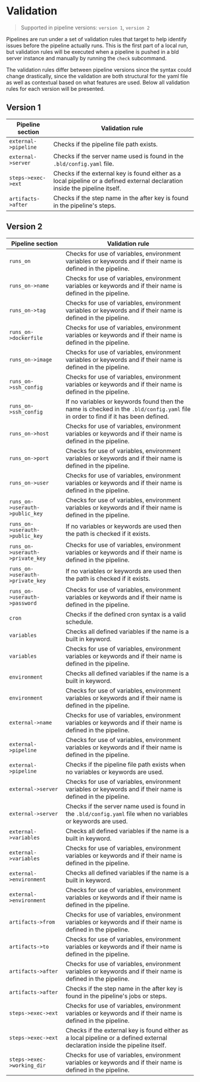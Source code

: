 # Validation

> Supported in pipeline versions: `version 1`, `version 2`

Pipelines are run under a set of validation rules that target to help identify issues before the pipeline actually runs. This is the first part of a local run, but validation rules will be executed when a pipeline is pushed in a bld server instance and manually by running the `check` subcommand.

The validation rules differ between pipeline versions since the syntax could change drastically,  since the validation are both structural for the yaml file as well as contextual based on what features are used. Below all validation rules for each version will be presented.

## Version 1
| Pipeline section | Validation rule |
|------------------|-----------------|
| `external->pipeline` | Checks if the pipeline file path exists. |
| `external->server` | Checks if the server name used is found in the `.bld/config.yaml` file. |
| `steps->exec->ext` | Checks if the external key is found either as a local pipeline or a defined external declaration inside the pipeline itself. |
| `artifacts->after` | Checks if the step name in the after key is found in the pipeline's steps. |

## Version 2
| Pipeline section | Validation rule |
|------------------|-----------------|
| `runs_on` | Checks for use of variables, environment variables or keywords and if their name is defined in the pipeline. |
| `runs_on->name` | Checks for use of variables, environment variables or keywords and if their name is defined in the pipeline. |
| `runs_on->tag` | Checks for use of variables, environment variables or keywords and if their name is defined in the pipeline. |
| `runs_on->dockerfile` | Checks for use of variables, environment variables or keywords and if their name is defined in the pipeline. |
| `runs_on->image` | Checks for use of variables, environment variables or keywords and if their name is defined in the pipeline. |
| `runs_on->ssh_config` | Checks for use of variables, environment variables or keywords and if their name is defined in the pipeline. |
| `runs_on->ssh_config` | If no variables or keywords found then the name is checked in the `.bld/config.yaml` file in order to find if it has been defined. |
| `runs_on->host` | Checks for use of variables, environment variables or keywords and if their name is defined in the pipeline. |
| `runs_on->port` | Checks for use of variables, environment variables or keywords and if their name is defined in the pipeline. |
| `runs_on->user` | Checks for use of variables, environment variables or keywords and if their name is defined in the pipeline. |
| `runs_on->userauth->public_key` | Checks for use of variables, environment variables or keywords and if their name is defined in the pipeline. |
| `runs_on->userauth->public_key` | If no variables or keywords are used then the path is checked if it exists. |
| `runs_on->userauth->private_key` | Checks for use of variables, environment variables or keywords and if their name is defined in the pipeline. |
| `runs_on->userauth->private_key` | If no variables or keywords are used then the path is checked if it exists. |
| `runs_on->userauth->password` | Checks for use of variables, environment variables or keywords and if their name is defined in the pipeline. |
| `cron` | Checks if the defined cron syntax is a valid schedule. |
| `variables` | Checks all defined variables if the name is a built in keyword. |
| `variables` | Checks for use of variables, environment variables or keywords and if their name is defined in the pipeline. |
| `environment` | Checks all defined variables if the name is a built in keyword. |
| `environment` | Checks for use of variables, environment variables or keywords and if their name is defined in the pipeline. |
| `external->name` | Checks for use of variables, environment variables or keywords and if their name is defined in the pipeline. |
| `external->pipeline` | Checks for use of variables, environment variables or keywords and if their name is defined in the pipeline. |
| `external->pipeline` | Checks if the pipeline file path exists when no variables or keywords are used. |
| `external->server` | Checks for use of variables, environment variables or keywords and if their name is defined in the pipeline. |
| `external->server` | Checks if the server name used is found in the `.bld/config.yaml` file when no variables or keywords are used. |
| `external->variables` | Checks all defined variables if the name is a built in keyword. |
| `external->variables` | Checks for use of variables, environment variables or keywords and if their name is defined in the pipeline. |
| `external->environment` | Checks all defined variables if the name is a built in keyword. |
| `external->environment` | Checks for use of variables, environment variables or keywords and if their name is defined in the pipeline. |
| `artifacts->from` | Checks for use of variables, environment variables or keywords and if their name is defined in the pipeline. |
| `artifacts->to` | Checks for use of variables, environment variables or keywords and if their name is defined in the pipeline. |
| `artifacts->after` | Checks for use of variables, environment variables or keywords and if their name is defined in the pipeline. |
| `artifacts->after` | Checks if the step name in the after key is found in the pipeline's jobs or steps. |
| `steps->exec->ext` | Checks for use of variables, environment variables or keywords and if their name is defined in the pipeline. |
| `steps->exec->ext` | Checks if the external key is found either as a local pipeline or a defined external declaration inside the pipeline itself. |
| `steps->exec->working_dir` | Checks for use of variables, environment variables or keywords and if their name is defined in the pipeline. |
